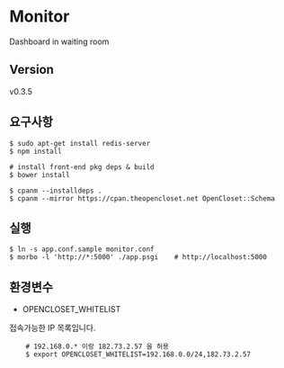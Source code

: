 # Monitor #

Dashboard in waiting room

## Version ##

v0.3.5

## 요구사항 ##

    $ sudo apt-get install redis-server
    $ npm install

    # install front-end pkg deps & build
    $ bower install

    $ cpanm --installdeps .
    $ cpanm --mirror https://cpan.theopencloset.net OpenCloset::Schema

## 실행 ##

    $ ln -s app.conf.sample monitor.conf
    $ morbo -l 'http://*:5000' ./app.psgi    # http://localhost:5000

## 환경변수 ##

- OPENCLOSET_WHITELIST

접속가능한 IP 목록입니다.

        # 192.168.0.* 이랑 182.73.2.57 을 허용
        $ export OPENCLOSET_WHITELIST=192.168.0.0/24,182.73.2.57
